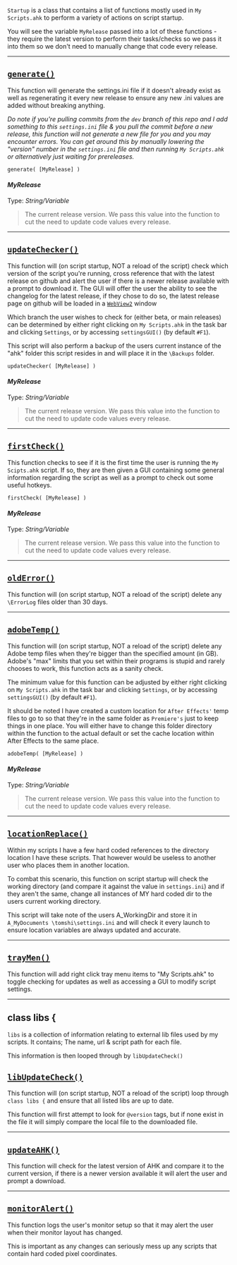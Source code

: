 `Startup` is a class that contains a list of functions mostly used in `My Scripts.ahk` to perform a variety of actions on script startup.

You will see the variable `MyRelease` passed into a lot of these functions - they require the latest version to perform their tasks/checks so we pass it into them so we don't need to manually change that code every release.
***

## <u>`generate()`</u>
This function will generate the settings.ini file if it doesn't already exist as well as regenerating it every new release to ensure any new .ini values are added without breaking anything.

*Do note if you're pulling commits from the `dev` branch of this repo and I add something to this `settings.ini` file & you pull the commit before a new release, this function will not generate a new file for you and you may encounter errors. You can get around this by manually lowering the "version" number in the `settings.ini` file and then running `My Scripts.ahk` or alternatively just waiting for prereleases.*
```
generate( [MyRelease] )
```
#### *MyRelease*
Type: *String/Variable*
> The current release version. We pass this value into the function to cut the need to update code values every release.
***

## <u>`updateChecker()`</u>
This function will (on script startup, NOT a reload of the script) check which version of the script you're running, cross reference that with the latest release on github and alert the user if there is a newer release available with a prompt to download it. The GUI will offer the user the ability to see the changelog for the latest release, if they chose to do so, the latest release page on github will be loaded in a [`WebView2`](https://github.com/thqby/ahk2_lib/tree/master/WebView2) window

Which branch the user wishes to check for (either beta, or main releases) can be determined by either right clicking on `My Scripts.ahk` in the task bar and clicking  `Settings`, or by accessing `settingsGUI()` (by default `#F1`).

This script will also perform a backup of the users current instance of the "ahk" folder this script resides in and will place it in the `\Backups` folder.
```
updateChecker( [MyRelease] )
```
#### *MyRelease*
Type: *String/Variable*
> The current release version. We pass this value into the function to cut the need to update code values every release.
***

## <u>`firstCheck()`</u>
This function checks to see if it is the first time the user is running the `My Scipts.ahk` script. If so, they are then given a GUI containing some general information regarding the script as well as a prompt to check out some useful hotkeys.
```
firstCheck( [MyRelease] )
```
#### *MyRelease*
Type: *String/Variable*
> The current release version. We pass this value into the function to cut the need to update code values every release.
***

## <u>`oldError()`</u>
This function will (on script startup, NOT a reload of the script) delete any `\ErrorLog` files older than 30 days.
***

## <u>`adobeTemp()`</u>
This function will (on script startup, NOT a reload of the script) delete any Adobe temp files when they're bigger than the specified amount (in GB). Adobe's "max" limits that you set within their programs is stupid and rarely chooses to work, this function acts as a sanity check.

The minimum value for this function can be adjusted by either right clicking on `My Scripts.ahk` in the task bar and clicking  `Settings`, or by accessing `settingsGUI()` (by default `#F1`).

It should be noted I have created a custom location for `After Effects'` temp files to go to so that they're in the same folder as `Premiere's` just to keep things in one place. You will either have to change this folder directory within the function to the actual default or set the cache location within After Effects to the same place.
```
adobeTemp( [MyRelease] )
```
#### *MyRelease*
Type: *String/Variable*
> The current release version. We pass this value into the function to cut the need to update code values every release.
***

## <u>`locationReplace()`</u>
Within my scripts I have a few hard coded references to the directory location I have these scripts. That however would be useless to another user who places them in another location.

To combat this scenario, this function on script startup will check the working directory (and compare it against the value in `settings.ini`) and if they aren't the same, change all instances of MY hard coded dir to the users current working directory.

This script will take note of the users A_WorkingDir and store it in `A_MyDocuments \tomshi\settings.ini` and will check it every launch to ensure location variables are always updated and accurate.
***

## <u>`trayMen()`</u>
This function will add right click tray menu items to "My Scripts.ahk" to toggle checking for updates as well as accessing a GUI to modify script settings.
***

## class libs {
`libs` is a collection of information relating to external lib files used by my scripts. It contains; The name, url & script path for each file.

This information is then looped through by `libUpdateCheck()`


## <u>`libUpdateCheck()`</u>
This function will (on script startup, NOT a reload of the script) loop through `class libs {` and ensure that all listed libs are up to date.

This function will first attempt to look for `@version` tags, but if none exist in the file it will simply compare the local file to the downloaded file.
***

## <u>`updateAHK()`</u>
This function will check for the latest version of AHK and compare it to the current version, if there is a newer version available it will alert the user and prompt a download.
***

## <u>`monitorAlert()`</u>
This function logs the user's monitor setup so that it may alert the user when their monitor layout has changed.

This is important as any changes can seriously mess up any scripts that contain hard coded pixel coordinates.